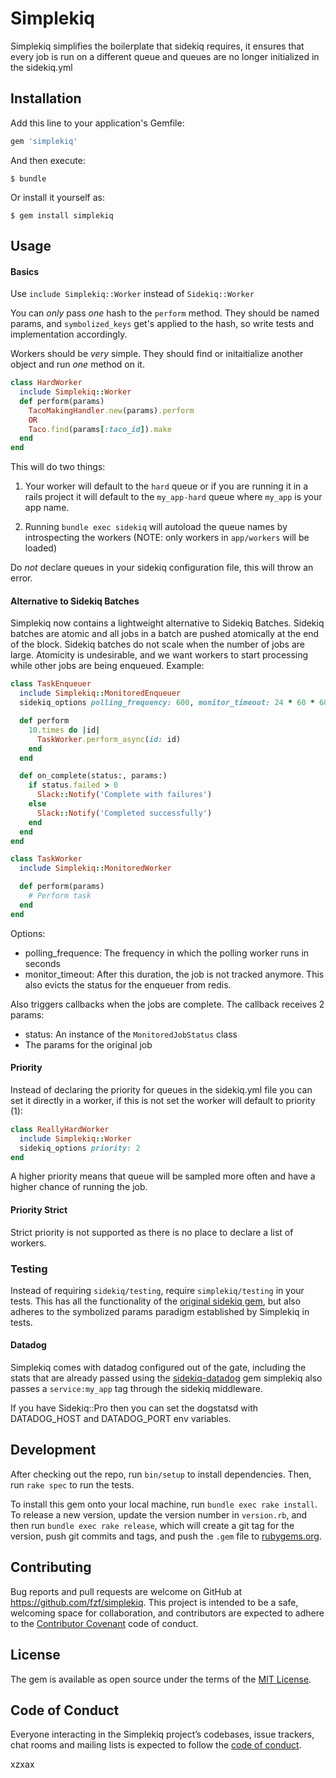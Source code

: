 # Simplekiq

Simplekiq simplifies the boilerplate that sidekiq requires, it ensures that every job is run on a different queue and queues are no longer initialized in the sidekiq.yml

## Installation

Add this line to your application's Gemfile:

```ruby
gem 'simplekiq'
```

And then execute:

    $ bundle

Or install it yourself as:

    $ gem install simplekiq

## Usage

#### Basics

Use `include Simplekiq::Worker` instead of `Sidekiq::Worker`

You can _only_ pass _one_ hash to the `perform` method. They should be named params, and `symbolized_keys` get's applied to the hash, so write tests and implementation accordingly.

Workers should be _very_ simple. They should find or initaitialize another object and run _one_ method on it.

```ruby
class HardWorker
  include Simplekiq::Worker
  def perform(params)
    TacoMakingHandler.new(params).perform
    OR
    Taco.find(params[:taco_id]).make
  end
end
```

This will do two things:

1. Your worker will default to the `hard` queue or if you are running it in a rails project it will default to the `my_app-hard` queue where `my_app` is your app name.

2. Running `bundle exec sidekiq` will autoload the queue names by introspecting the workers (NOTE: only workers in `app/workers` will be loaded)

Do _not_ declare queues in your sidekiq configuration file, this will throw an error.

#### Alternative to Sidekiq Batches

Simplekiq now contains a lightweight alternative to Sidekiq Batches. Sidekiq batches are atomic and all jobs in a batch are pushed atomically at the end of the block. Sidekiq batches do not scale when the number of jobs are large. Atomicity is undesirable, and we want workers to start processing while other jobs are being enqueued. Example:

```ruby
class TaskEnqueuer
  include Simplekiq::MonitoredEnqueuer
  sidekiq_options polling_frequency: 600, monitor_timeout: 24 * 60 * 60

  def perform
    10.times do |id|
      TaskWorker.perform_async(id: id)
    end
  end

  def on_complete(status:, params:)
    if status.failed > 0
      Slack::Notify('Complete with failures')
    else
      Slack::Notify('Completed successfully')
    end
  end
end

class TaskWorker
  include Simplekiq::MonitoredWorker

  def perform(params)
    # Perform task
  end
end
```

Options:
- polling_frequence: The frequency in which the polling worker runs in seconds
- monitor_timeout: After this duration, the job is not tracked anymore. This also evicts the status for the enqueuer from redis.

Also triggers callbacks when the jobs are complete. The callback receives 2 params:
- status: An instance of the `MonitoredJobStatus` class
- The params for the original job

#### Priority

Instead of declaring the priority for queues in the sidekiq.yml file you can set it directly in a worker, if this is not set the worker will default to priority (1):

```ruby
class ReallyHardWorker
  include Simplekiq::Worker
  sidekiq_options priority: 2
end
```

A higher priority means that queue will be sampled more often and have a higher chance of running the job.

#### Priority Strict

Strict priority is not supported as there is no place to declare a list of workers.

### Testing

Instead of requiring `sidekiq/testing`, require `simplekiq/testing` in your tests. This has all the functionality of the [original sidekiq gem](https://github.com/mperham/sidekiq/wiki/Testing), but also adheres to the symbolized params paradigm established by Simplekiq in tests.

#### Datadog

Simplekiq comes with datadog configured out of the gate, including the stats that are already passed using the [sidekiq-datadog](https://github.com/bsm/sidekiq-datadog) gem simplekiq also passes a `service:my_app` tag through the sidekiq middleware.

If you have Sidekiq::Pro then you can set the dogstatsd with DATADOG_HOST and DATADOG_PORT env variables.

## Development

After checking out the repo, run `bin/setup` to install dependencies. Then, run `rake spec` to run the tests.

To install this gem onto your local machine, run `bundle exec rake install`. To release a new version, update the version number in `version.rb`, and then run `bundle exec rake release`, which will create a git tag for the version, push git commits and tags, and push the `.gem` file to [rubygems.org](https://rubygems.org).

## Contributing

Bug reports and pull requests are welcome on GitHub at https://github.com/fzf/simplekiq. This project is intended to be a safe, welcoming space for collaboration, and contributors are expected to adhere to the [Contributor Covenant](http://contributor-covenant.org) code of conduct.

## License

The gem is available as open source under the terms of the [MIT License](https://opensource.org/licenses/MIT).

## Code of Conduct

Everyone interacting in the Simplekiq project’s codebases, issue trackers, chat rooms and mailing lists is expected to follow the [code of conduct](https://github.com/fzf/simplekiq/blob/master/CODE_OF_CONDUCT.md).


xzxax
